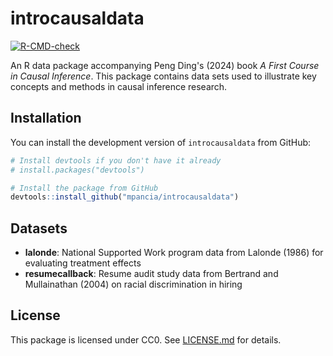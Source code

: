 # introcausaldata

<!-- badges: start -->
[![R-CMD-check](https://github.com/mpancia/firstcoursecausaldata/actions/workflows/R-CMD-check.yaml/badge.svg)](https://github.com/mpancia/firstcoursecausaldata/actions/workflows/R-CMD-check.yaml)
<!-- badges: end -->

An R data package accompanying Peng Ding's (2024) book *A First Course in Causal Inference*. This package contains data sets used to illustrate key concepts and methods in causal inference research.

## Installation

You can install the development version of `introcausaldata` from GitHub:

``` r
# Install devtools if you don't have it already
# install.packages("devtools")

# Install the package from GitHub
devtools::install_github("mpancia/introcausaldata")
```

## Datasets

-   **lalonde**: National Supported Work program data from Lalonde (1986) for evaluating treatment effects
-   **resumecallback**: Resume audit study data from Bertrand and Mullainathan (2004) on racial discrimination in hiring

## License

This package is licensed under CC0. See [LICENSE.md](LICENSE.md) for details.
